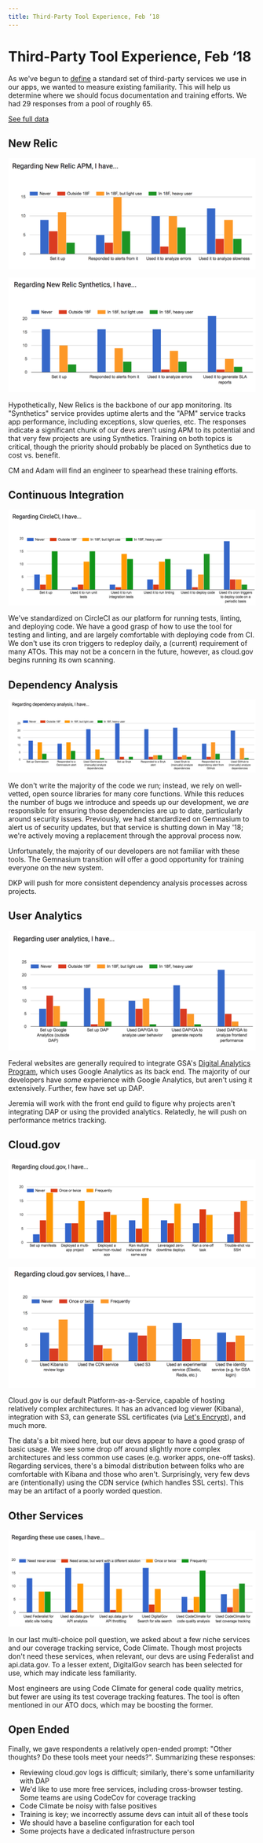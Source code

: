 ```yaml
---
title: Third-Party Tool Experience, Feb ‘18
---
```

# Third-Party Tool Experience, Feb ‘18

As we've begun to [define](/integrations/) a standard set of third-party
services we use in our apps, we wanted to measure existing familiarity. This
will help us determine where we should focus documentation and training
efforts. We had 29 responses from a pool of roughly 65.

[See full
data](https://docs.google.com/spreadsheets/d/1VELGLG9yL6QG-iggEqYofDOLW5qa6S-62yFuHcqS5ls/edit?usp=sharing)

## New Relic

![New Relic APM](question1.png)

![New Relic Synthetics](question2.png)

Hypothetically, New Relics is the backbone of our app monitoring. Its
"Synthetics" service provides uptime alerts and the "APM" service tracks app
performance, including exceptions, slow queries, etc. The responses indicate
a significant chunk of our devs aren't using APM to its potential and that
very few projects are using Synthetics. Training on both topics is critical,
though the priority should probably be placed on Synthetics due to cost vs.
benefit.

CM and Adam will find an engineer to spearhead these training efforts.

## Continuous Integration

![Circle CI](question3.png)

We've standardized on CircleCI as our platform for running tests, linting, and
deploying code. We have a good grasp of how to use the tool for testing and
linting, and are largely comfortable with deploying code from CI. We don't use
its cron triggers to redeploy daily, a (current) requirement of many ATOs.
This may not be a concern in the future, however, as cloud.gov begins running
its own scanning.

## Dependency Analysis

![Dependency Analysis](question4.png)

We don't write the majority of the code we run; instead, we rely on
well-vetted, open source libraries for many core functions. While this reduces
the number of bugs we introduce and speeds up our development, we _are_
responsible for ensuring those dependencies are up to date, particularly
around security issues. Previously, we had standardized on Gemnasium to alert
us of security updates, but that service is shutting down in May '18; we're
actively moving a replacement through the approval process now.

Unfortunately, the majority of our developers are not familiar with these
tools. The Gemnasium transition will offer a good opportunity for training
everyone on the new system.

DKP will push for more consistent dependency analysis processes across
projects.

## User Analytics

![User Analytics](question5.png)

Federal websites are generally required to integrate GSA's [Digital Analytics
Program](https://www.digitalgov.gov/services/dap/), which uses Google
Analytics as its back end. The majority of our developers have _some_
experience with Google Analytics, but aren't using it extensively. Further,
few have set up DAP.

Jeremia will work with the front end guild to figure why projects aren't
integrating DAP or using the provided analytics. Relatedly, he will push on
performance metrics tracking.

## Cloud.gov

![Using Cloud.gov](question6.png)

![Cloud.gov Services](question7.png)

Cloud.gov is our default Platform-as-a-Service, capable of hosting relatively
complex architectures. It has an advanced log viewer (Kibana), integration
with S3, can generate SSL certificates (via [Let's
Encrypt](https://letsencrypt.org/)), and much more.

The data's a bit mixed here, but our devs appear to have a good grasp of basic
usage. We see some drop off around slightly more complex architectures and
less common use cases (e.g. worker apps, one-off tasks). Regarding services,
there's a bimodal distribution between folks who are comfortable with Kibana
and those who aren't. Surprisingly, very few devs are (intentionally) using
the CDN service (which handles SSL certs). This may be an artifact of a poorly
worded question.

## Other Services

![Other Services](question8.png)

In our last multi-choice poll question, we asked about a few niche services
and our coverage tracking service, Code Climate. Though most projects don't
need these services, when relevant, our devs are using Federalist and
api.data.gov. To a lesser extent, DigitalGov search has been selected for use,
which may indicate less familiarity.

Most engineers are using Code Climate for general code quality metrics, but
fewer are using its test coverage tracking features. The tool is often
mentioned in our ATO docs, which may be boosting the former.

## Open Ended

Finally, we gave respondents a relatively open-ended prompt: "Other thoughts?
Do these tools meet your needs?". Summarizing these responses:

* Reviewing cloud.gov logs is difficult; similarly, there's some unfamiliarity
  with DAP
* We'd like to use more free services, including cross-browser testing. Some
  teams are using CodeCov for coverage tracking
* Code Climate be noisy with false positives
* Training is key; we incorrectly assume devs can intuit all of these tools
* We should have a baseline configuration for each tool
* Some projects have a dedicated infrastructure person
